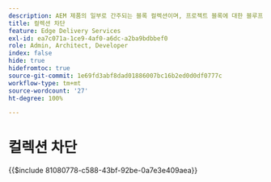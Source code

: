 ```yaml
---
description: AEM 제품의 일부로 간주되는 블록 컬렉션이며, 프로젝트 블록에 대한 블루프린트로 권장됩니다.
title: 컬렉션 차단
feature: Edge Delivery Services
exl-id: ea7c071a-1ce9-4af0-a6dc-a2ba9bdbbef0
role: Admin, Architect, Developer
index: false
hide: true
hidefromtoc: true
source-git-commit: 1e69fd3abf8dad01886007bc16b2ed0d0df0777c
workflow-type: tm+mt
source-wordcount: '27'
ht-degree: 100%

---
```


# 컬렉션 차단

{{$include 81080778-c588-43bf-92be-0a7e3e409aea}}
